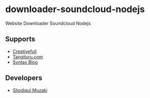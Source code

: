 # downloader-soundcloud-nodejs
Website Downloader Soundcloud Nodejs

## Supports
* [Creativefull](https://github.com/creativefull)
* [Tangituru.com](http://tangituru.com)
* [Syntax Blog](http://syntax-x.blogspot.com)

## Developers
* [Shodiqul Muzaki](http://facebook.com/muzaksay)